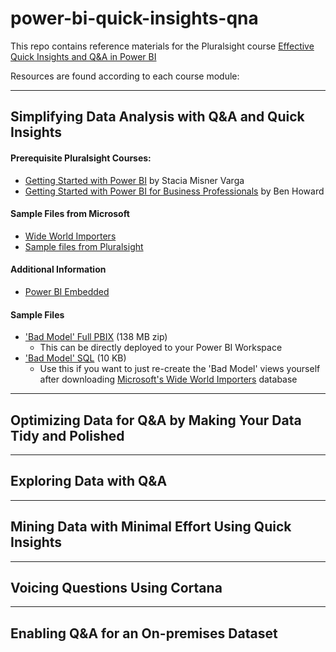 # power-bi-quick-insights-qna
This repo contains reference materials for the Pluralsight course [Effective Quick Insights and Q&amp;A in Power BI](https://pluralsight.com)

Resources are found according to each course module:
***
## Simplifying Data Analysis with Q&A and Quick Insights
 #### Prerequisite Pluralsight Courses:
   * [Getting Started with Power BI](http://bit.ly/getting-started-power-bi) by Stacia Misner Varga
   * [Getting Started with Power BI for Business Professionals](http://bit.ly/getting-started-power-bi-business-professionals) by Ben Howard

 #### Sample Files from Microsoft
   * [Wide World Importers](http://bit.ly/WideWorldImporters)
   * [Sample files from Pluralsight](http://bit.ly/Pluralsight-samples-JK1)

 #### Additional Information
   * [Power BI Embedded](http://bit.ly/PowerBI-Embedded)

 #### Sample Files
   * ['Bad Model' Full PBIX](../Simplifying_Data_Analysis_with_Q&A_and_Quick_Insights\WWI_BadModel_PBIX.zip) (138 MB zip)
     * This can be directly deployed to your Power BI Workspace
   * ['Bad Model' SQL](../Simplifying_Data_Analysis_with_Q&A_and_Quick_Insights\WWI_BadModel_PBIX.zip) (10 KB) 
     * Use this if you want to just re-create the 'Bad Model' views yourself after downloading [Microsoft's Wide World Importers](http://bit.ly/WideWorldImporters) database
   
***
## Optimizing Data for Q&A by Making Your Data Tidy and Polished

***
## Exploring Data with Q&A

***
## Mining Data with Minimal Effort Using Quick Insights

***
## Voicing Questions Using Cortana

***
## Enabling Q&A for an On-premises Dataset


